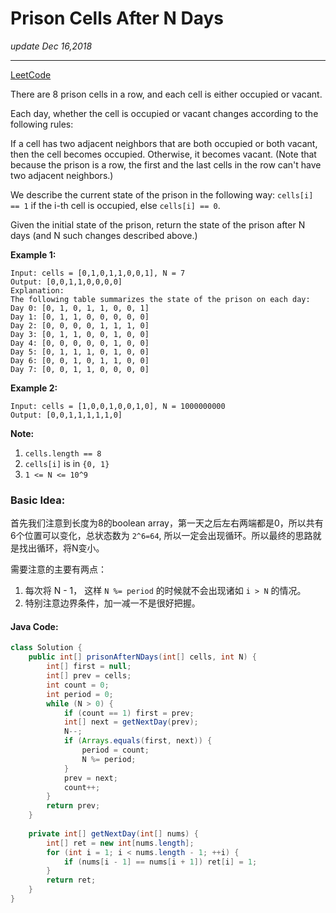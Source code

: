# Prison Cells After N Days
_update Dec 16,2018_

---

[LeetCode](https://leetcode.com/problems/prison-cells-after-n-days/)

There are 8 prison cells in a row, and each cell is either occupied or vacant.

Each day, whether the cell is occupied or vacant changes according to the following rules:

If a cell has two adjacent neighbors that are both occupied or both vacant, then the cell becomes occupied.
Otherwise, it becomes vacant.
(Note that because the prison is a row, the first and the last cells in the row can't have two adjacent neighbors.)

We describe the current state of the prison in the following way: `cells[i] == 1` if the i-th cell is occupied, else `cells[i] == 0`.

Given the initial state of the prison, return the state of the prison after N days (and N such changes described above.)

 

**Example 1:**

    Input: cells = [0,1,0,1,1,0,0,1], N = 7
    Output: [0,0,1,1,0,0,0,0]
    Explanation: 
    The following table summarizes the state of the prison on each day:
    Day 0: [0, 1, 0, 1, 1, 0, 0, 1]
    Day 1: [0, 1, 1, 0, 0, 0, 0, 0]
    Day 2: [0, 0, 0, 0, 1, 1, 1, 0]
    Day 3: [0, 1, 1, 0, 0, 1, 0, 0]
    Day 4: [0, 0, 0, 0, 0, 1, 0, 0]
    Day 5: [0, 1, 1, 1, 0, 1, 0, 0]
    Day 6: [0, 0, 1, 0, 1, 1, 0, 0]
    Day 7: [0, 0, 1, 1, 0, 0, 0, 0]

**Example 2:**

    Input: cells = [1,0,0,1,0,0,1,0], N = 1000000000
    Output: [0,0,1,1,1,1,1,0]
 

**Note:**

1. `cells.length == 8`
2. `cells[i]` is in `{0, 1}`
3. `1 <= N <= 10^9`

### Basic Idea:
首先我们注意到长度为8的boolean array，第一天之后左右两端都是0，所以共有6个位置可以变化，总状态数为 `2^6=64`, 所以一定会出现循环。所以最终的思路就是找出循环，将N变小。

需要注意的主要有两点： 

1. 每次将 N - 1， 这样 `N %= period` 的时候就不会出现诸如 `i > N` 的情况。
2. 特别注意边界条件，加一减一不是很好把握。

#### Java Code:
```java
class Solution {
    public int[] prisonAfterNDays(int[] cells, int N) {
        int[] first = null;
        int[] prev = cells;
        int count = 0;
        int period = 0;
        while (N > 0) {
            if (count == 1) first = prev;
            int[] next = getNextDay(prev);
            N--;
            if (Arrays.equals(first, next)) {
                period = count;
                N %= period;
            }
            prev = next;
            count++;
        }
        return prev;
    }
    
    private int[] getNextDay(int[] nums) {
        int[] ret = new int[nums.length];
        for (int i = 1; i < nums.length - 1; ++i) {
            if (nums[i - 1] == nums[i + 1]) ret[i] = 1;
        }
        return ret;
    }
}
```
